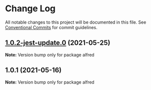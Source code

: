 # Change Log

All notable changes to this project will be documented in this file.
See [Conventional Commits](https://conventionalcommits.org) for commit guidelines.

## [1.0.2-jest-update.0](https://github.com/yurikrupnik/mussia6/compare/alfred@1.0.1...alfred@1.0.2-jest-update.0) (2021-05-25)

**Note:** Version bump only for package alfred





## 1.0.1 (2021-05-16)

**Note:** Version bump only for package alfred

